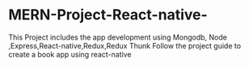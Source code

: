 # MERN-Project-React-native-
This Project includes the app development using Mongodb, Node ,Express,React-native,Redux,Redux Thunk
Follow the project guide to create a book app using react-native
